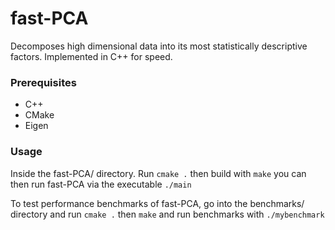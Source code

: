 # fast-PCA

Decomposes high dimensional data into its most statistically descriptive factors. Implemented in C++ for speed.


### Prerequisites

* C++
* CMake
* Eigen


### Usage
Inside the fast-PCA/ directory. Run `cmake .` then build with `make` you can then run fast-PCA via the executable `./main`

To test performance benchmarks of fast-PCA, go into the benchmarks/ directory and run `cmake .` then `make` and run benchmarks with `./mybenchmark`
